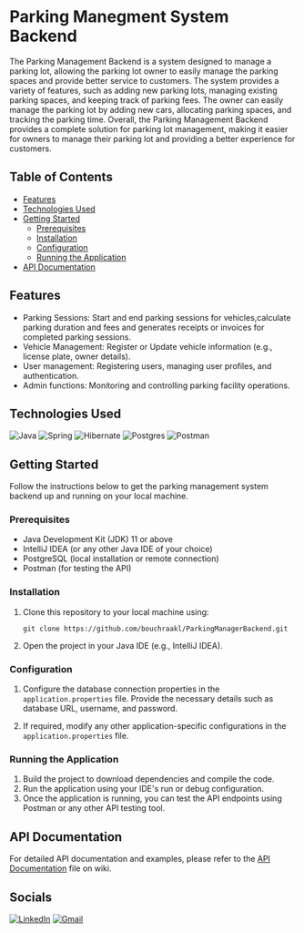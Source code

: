# Parking Manegment System Backend

The Parking Management Backend is a system designed to manage a parking lot, allowing the parking lot owner to easily manage the parking spaces and provide better service to customers. The system provides a variety of features, such as adding new parking lots, managing existing parking spaces, and keeping track of parking fees. The owner can easily manage the parking lot by adding new cars, allocating parking spaces, and tracking the parking time. Overall, the Parking Management Backend provides a complete solution for parking lot management, making it easier for owners to manage their parking lot and providing a better experience for customers.

## Table of Contents

- [Features](#features)
- [Technologies Used](#technologies-used)
- [Getting Started](#getting-started)
  - [Prerequisites](#prerequisites)
  - [Installation](#installation)
  - [Configuration](#configuration)
  - [Running the Application](#running-the-application)
- [API Documentation](#api-documentation)

## Features
- Parking Sessions: Start and end parking sessions for vehicles,calculate parking duration and fees and generates receipts or invoices for completed parking sessions.
- Vehicle Management: Register or Update vehicle information (e.g., license plate, owner details).
- User management: Registering users, managing user profiles, and authentication.
- Admin functions: Monitoring and controlling parking facility operations.

## Technologies Used

![Java](https://img.shields.io/badge/java-%23ED8B00.svg?style=for-the-badge&logo=openjdk&logoColor=white)
![Spring](https://img.shields.io/badge/spring-%236DB33F.svg?style=for-the-badge&logo=spring&logoColor=white)
![Hibernate](https://img.shields.io/badge/Hibernate-59666C?style=for-the-badge&logo=Hibernate&logoColor=white)
![Postgres](https://img.shields.io/badge/postgres-%23316192.svg?style=for-the-badge&logo=postgresql&logoColor=white)
![Postman](https://img.shields.io/badge/Postman-FF6C37?style=for-the-badge&logo=postman&logoColor=white)

## Getting Started

Follow the instructions below to get the parking management system backend up and running on your local machine.

### Prerequisites

- Java Development Kit (JDK) 11 or above
- IntelliJ IDEA (or any other Java IDE of your choice)
- PostgreSQL (local installation or remote connection)
- Postman (for testing the API)

### Installation

1. Clone this repository to your local machine using:

   ```shell
   git clone https://github.com/bouchraakl/ParkingManagerBackend.git
   
2. Open the project in your Java IDE (e.g., IntelliJ IDEA).

### Configuration

1. Configure the database connection properties in the `application.properties` file. Provide the necessary details such as database URL, username, and password.

2. If required, modify any other application-specific configurations in the `application.properties` file.

### Running the Application

1. Build the project to download dependencies and compile the code.
2. Run the application using your IDE's run or debug configuration.
3. Once the application is running, you can test the API endpoints using Postman or any other API testing tool.

## API Documentation

For detailed API documentation and examples, please refer to the [API Documentation]() file on wiki.

## Socials 
[![LinkedIn](https://img.shields.io/badge/linkedin-%230077B5.svg?style=for-the-badge&logo=linkedin&logoColor=white)](https://www.linkedin.com/in/bouchra-akl/)
[![Gmail](https://img.shields.io/badge/Gmail-D14836?style=for-the-badge&logo=gmail&logoColor=white)](mailto:bushraakl1234@gmail.com)





  
